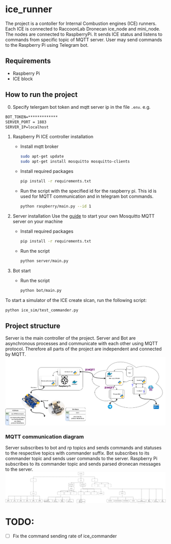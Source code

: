 # ice_runner

The project is a contoller for Internal Combustion engines (ICE) runners. Each ICE is connected to RaccoonLab Dronecan ice_node and mini_node. The nodes are connected to RaspberryPi. It sends ICE status and listens to commands from specific topic of MQTT server. User may send commands to the Raspberry Pi using Telegram bot.

## Requirements

- Raspberry Pi
- ICE block

## How to run the project 
0. Specify telergam bot token and mqtt server ip in the file `.env`.
e.g.
```
BOT_TOKEN=*************
SERVER_PORT = 1883
SERVER_IP=localhost
```

1. Raspberry Pi ICE controller installation
    - Install mqtt broker
        ```bash
        sudo apt-get update
        sudo apt-get install mosquitto mosquitto-clients
        ```
    - Install required packages
        ```bash
        pip install -r requirements.txt
        ```
    - Run the script with the specified id for the raspberry pi. This id is used for MQTT communication and in telegram bot commands.
        ```bash
        python raspberry/main.py --id 1
        ```

2. Server installation
Use the [guide](https://www.atlantic.net/dedicated-server-hosting/how-to-install-mosquitto-mqtt-server-on-ubuntu-22-04/) to start your own Mosquitto MQTT server on your machine

    - Install required packages
        ```bash
        pip install -r requirements.txt
        ```
    - Run the script
        ```bash
        python server/main.py
        ```
3. Bot start
    - Run the script

        ```bash
        python bot/main.py
        ```

To start a simulator of the ICE create slcan, run the following script:
```bash
python ice_sim/test_commander.py
```

## Project structure
Server is the main controller of the project.
Server and Bot are asynchronous processes and communicate with each other using MQTT protocol. Therefore all parts of the project are independent and connected by MQTT.
    ![Project structure](assets/auto_ice.png)
### MQTT communication diagram
Server subscribes to bot and rp topics and sends commands and statuses to the respective topics with commander suffix.
Bot subscribes to its commander topic and sends user commands to the server.
Raspberry Pi subscribes to its commander topic and sends parsed dronecan messages to the server.
    ![MQTT communication diagram](assets/mqtt_diagram.svg)


# TODO:
- [ ] Fix the command sending rate of ice_commander
